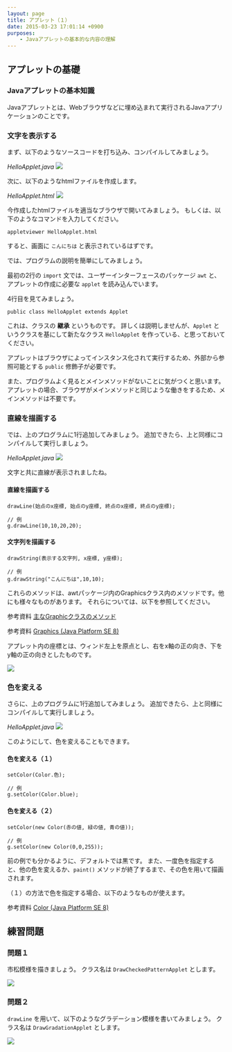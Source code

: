 ```yaml
---
layout: page
title: アプレット（１）
date: 2015-03-23 17:01:14 +0900
purposes:
    - Javaアプレットの基本的な内容の理解
---
```



アプレットの基礎
----------------

### Javaアプレットの基本知識

Javaアプレットとは、Webブラウザなどに埋め込まれて実行されるJavaアプリケーションのことです。

### 文字を表示する

まず、以下のようなソースコードを打ち込み、コンパイルしてみましょう。

*HelloApplet.java*
![](./pic/HelloApplet.java.png)

次に、以下のようなhtmlファイルを作成します。

*HelloApplet.html*
![](./pic/HelloApplet.html.png)

今作成したhtmlファイルを適当なブラウザで開いてみましょう。
もしくは、以下のようなコマンドを入力してください。

    appletviewer HelloApplet.html

すると、画面に `こんにちは` と表示されているはずです。

では、プログラムの説明を簡単にしてみましょう。

最初の2行の `import` 文では、ユーザーインターフェースのパッケージ `awt` と、アプレットの作成に必要な `applet` を読み込んでいます。

4行目を見てみましょう。

    public class HelloApplet extends Applet

これは、クラスの **継承** というものです。
詳しくは説明しませんが、`Applet` というクラスを基にして新たなクラス `HelloApplet` を作っている、と思っておいてください。

アプレットはブラウザによってインスタンス化されて実行するため、外部から参照可能とする `public` 修飾子が必要です。

また、プログラムよく見るとメインメソッドがないことに気がつくと思います。
アプレットの場合、ブラウザがメインメソッドと同じような働きをするため、メインメソッドは不要です。

### 直線を描画する

では、上のプログラムに1行追加してみましょう。
追加できたら、上と同様にコンパイルして実行しましょう。

*HelloApplet.java*
![](./pic/HelloApplet.java.Mod1.png)

文字と共に直線が表示されましたね。

#### 直線を描画する

    drawLine(始点のx座標, 始点のy座標, 終点のx座標, 終点のy座標);
    
    // 例
    g.drawLine(10,10,20,20);

#### 文字列を描画する

    drawString(表示する文字列, x座標, y座標);
    
    // 例
    g.drawString("こんにちは",10,10);

これらのメソッドは、awtパッケージ内のGraphicsクラス内のメソッドです。他にも様々なものがあります。
それらについては、以下を参照してください。

<span class="label label-info">参考資料</span> [主なGraphicクラスのメソッド](../../appendix/graphics.html)

<span class="label label-info">参考資料</span> [Graphics (Java Platform SE 8)](http://docs.oracle.com/javase/jp/8/api/index.html?java/awt/Graphics.html)

<div class="alert alert-danger" role="alert">
<p>アプレット内の座標とは、ウィンド左上を原点とし、右をx軸の正の向き、下をy軸の正の向きとしたものです。</p>
<img src="./pic/coordinate.png" />
</div>

### 色を変える

さらに、上のプログラムに1行追加してみましょう。
追加できたら、上と同様にコンパイルして実行しましょう。

*HelloApplet.java*
![](./pic/HelloApplet.java.Mod2.png)

このようにして、色を変えることもできます。

#### 色を変える（１）

    setColor(Color.色);
    
    // 例
    g.setColor(Color.blue);

#### 色を変える（２）

    setColor(new Color(赤の値, 緑の値, 青の値));
    
    // 例
    g.setColor(new Color(0,0,255));

前の例でも分かるように、デフォルトでは黒です。
また、一度色を指定すると、他の色を変えるか、`paint()` メソッドが終了するまで、その色を用いて描画されます。

（１）の方法で色を指定する場合、以下のようなものが使えます。

<span class="label label-info">参考資料</span> [Color (Java Platform SE 8)](http://docs.oracle.com/javase/jp/8/api/index.html?java/awt/Color.html)


練習問題
--------

### 問題１

市松模様を描きましょう。
クラス名は `DrawCheckedPatternApplet` とします。

![](./pic/DrawCheckedPatternApplet.png)

### 問題２

`drawLine` を用いて、以下のようなグラデーション模様を書いてみましょう。
クラス名は `DrawGradationApplet` とします。

![](./pic/DrawGradationApplet.png)
